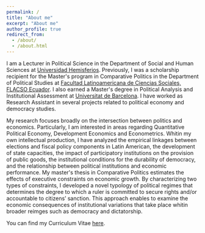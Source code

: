 ```yaml
---
permalink: /
title: "About me"
excerpt: "About me"
author_profile: true
redirect_from: 
  - /about/
  - /about.html
---
```


I am a Lecturer in Political Science in the Department of Social and Human Sciences at [Universidad Hemisferios](https://www.uhemisferios.edu.ec/). Previously, I was a scholarship recipient for the Master's program in Comparative Politics in the Department of Political Studies at [Facultad Latinoamericana de Ciencias Sociales, FLACSO Ecuador](https://www.flacso.edu.ec/). I also earned a Master's degree in Political Analysis and Institutional Assessment at [Universitat de Barcelona](https://www.ub.edu/web/portal/ca/). I have worked as Research Assistant in several projects related to political economy and democracy studies.

My research focuses broadly on the intersection between politics and economics. Particularly, I am interested in areas regarding Quantitative Political Economy, Development Economics and Econometrics. Whitin my own intellectual production, I have analyzed the empirical linkages between elections and fiscal policy components in Latin American, the development of state capacities, the impact of participatory institutions on the provision of public goods, the institutional conditions for the durability of democracy, and the relationship between political institutions and economic performance. My master's thesis in Comparative Politics estimates the effects of executive constraints on economic growth. By characterizing two types of constraints, I developed a novel typology of political regimes that determines the degree to which a ruler is committed to secure rights and/or accountable to citizens’ sanction. This approach enables to examine the economic consequences of institutional variations that take place whitin broader reimges such as democracy and dictatorship. 

You can find my Curriculum Vitae [here](https://ealvarezb.github.io/files/CV_AlvarezBarreno.pdf).
